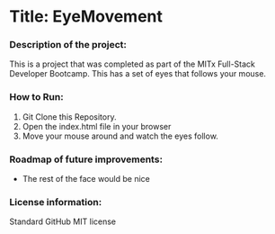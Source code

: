 # Title: EyeMovement
### Description of the project: 
This is a project that was completed as part of the MITx Full-Stack Developer Bootcamp. This has a set of eyes that follows your mouse.

### How to Run: 
1. Git Clone this Repository. 
2. Open the index.html file in your browser
3. Move your mouse around and watch the eyes follow.

### Roadmap of future improvements: 
- The rest of the face would be nice

### License information: 
Standard GitHub MIT license